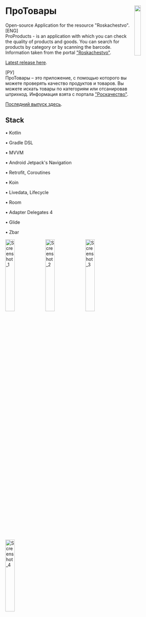 # ПроТовары [<img src="https://www.gstatic.com/android/market_images/web/play_prism_hlock_2x.png" width="20%" align="right">](https://play.google.com/store/apps/details?id=com.zakrodionov.protovary)

Open-source Application for the resource "Roskachestvo". 
[ENG]  
ProProducts - is an application with which you can check the quality of products and goods. You can search for products by category or by scanning the barcode.
Information taken from the portal ["Roskachestvo"](https://rskrf.ru/).

[Latest release here](https://github.com/zakrodionov/ProTovary/releases).
  


      
[РУ]   
ПроТовары – это приложение, с помощью которого вы можете проверять качество продуктов и товаров. Вы можете искать товары по категориям или отсанировав штрихкод.
Информация взята с портала ["Роскачество"](https://rskrf.ru/).

[Последний выпуск здесь](https://github.com/zakrodionov/ProTovary/releases).

## Stack
• Kotlin

• Gradle DSL

• MVVM

• Android Jetpack's Navigation

• Retrofit, Coroutines

• Koin

• Livedata, Lifecycle

• Room

• Adapter Delegates 4

• Glide

• Zbar

<img src="https://user-images.githubusercontent.com/27068529/112812730-1fe43900-9086-11eb-8d90-6036846d9260.jpg" alt="Screenshot_1" width="24%">  <img src="https://user-images.githubusercontent.com/27068529/112812811-338f9f80-9086-11eb-97d2-6283d5525fd3.jpg" alt="Screenshot_2" width="24%">
<img src="https://user-images.githubusercontent.com/27068529/112812825-37bbbd00-9086-11eb-9bb7-7a919f50f850.jpg" alt="Screenshot_3" width="24%">  <img src="https://user-images.githubusercontent.com/27068529/112812834-3a1e1700-9086-11eb-8718-dc9fc77a9f07.jpg" alt="Screenshot_4" width="24%">

